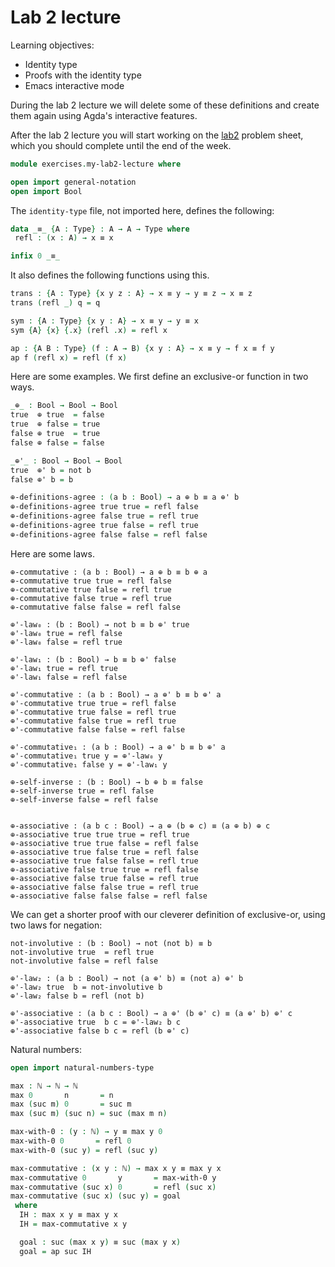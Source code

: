 # Lab 2 lecture

Learning objectives:

  * Identity type
  * Proofs with the identity type
  * Emacs interactive mode

During the lab 2 lecture we will delete some of these definitions and
create them again using Agda's interactive features.

After the lab 2 lecture you will start working on the [lab2](lab2.lagda.md) problem sheet, which you should complete until the end of the week.

```agda
module exercises.my-lab2-lecture where

open import general-notation
open import Bool
```

The `identity-type` file, not imported here, defines the following:

```agda
data _≡_ {A : Type} : A → A → Type where
 refl : (x : A) → x ≡ x

infix 0 _≡_
```

It also defines the following functions using this.

```agda
trans : {A : Type} {x y z : A} → x ≡ y → y ≡ z → x ≡ z
trans (refl _) q = q

sym : {A : Type} {x y : A} → x ≡ y → y ≡ x
sym {A} {x} {.x} (refl .x) = refl x

ap : {A B : Type} (f : A → B) {x y : A} → x ≡ y → f x ≡ f y
ap f (refl x) = refl (f x)
```

Here are some examples. We first define an exclusive-or function in
two ways.

```agda
_⊕_ : Bool → Bool → Bool
true  ⊕ true  = false
true  ⊕ false = true
false ⊕ true  = true
false ⊕ false = false

_⊕'_ : Bool → Bool → Bool
true  ⊕' b = not b
false ⊕' b = b

⊕-definitions-agree : (a b : Bool) → a ⊕ b ≡ a ⊕' b
⊕-definitions-agree true true = refl false
⊕-definitions-agree false true = refl true
⊕-definitions-agree true false = refl true
⊕-definitions-agree false false = refl false
```

Here are some laws.

```
⊕-commutative : (a b : Bool) → a ⊕ b ≡ b ⊕ a
⊕-commutative true true = refl false
⊕-commutative true false = refl true
⊕-commutative false true = refl true
⊕-commutative false false = refl false

⊕'-law₀ : (b : Bool) → not b ≡ b ⊕' true
⊕'-law₀ true = refl false
⊕'-law₀ false = refl true

⊕'-law₁ : (b : Bool) → b ≡ b ⊕' false
⊕'-law₁ true = refl true
⊕'-law₁ false = refl false

⊕'-commutative : (a b : Bool) → a ⊕' b ≡ b ⊕' a
⊕'-commutative true true = refl false
⊕'-commutative true false = refl true
⊕'-commutative false true = refl true
⊕'-commutative false false = refl false

⊕'-commutative₁ : (a b : Bool) → a ⊕' b ≡ b ⊕' a
⊕'-commutative₁ true y = ⊕'-law₀ y
⊕'-commutative₁ false y = ⊕'-law₁ y

⊕-self-inverse : (b : Bool) → b ⊕ b ≡ false
⊕-self-inverse true = refl false
⊕-self-inverse false = refl false


⊕-associative : (a b c : Bool) → a ⊕ (b ⊕ c) ≡ (a ⊕ b) ⊕ c
⊕-associative true true true = refl true
⊕-associative true true false = refl false
⊕-associative true false true = refl false
⊕-associative true false false = refl true
⊕-associative false true true = refl false
⊕-associative false true false = refl true
⊕-associative false false true = refl true
⊕-associative false false false = refl false
```

We can get a shorter proof with our cleverer definition of
exclusive-or, using two laws for negation:

```
not-involutive : (b : Bool) → not (not b) ≡ b
not-involutive true  = refl true
not-involutive false = refl false

⊕'-law₂ : (a b : Bool) → not (a ⊕' b) ≡ (not a) ⊕' b
⊕'-law₂ true  b = not-involutive b
⊕'-law₂ false b = refl (not b)

⊕'-associative : (a b c : Bool) → a ⊕' (b ⊕' c) ≡ (a ⊕' b) ⊕' c
⊕'-associative true  b c = ⊕'-law₂ b c
⊕'-associative false b c = refl (b ⊕' c)
```

Natural numbers:

```agda
open import natural-numbers-type

max : ℕ → ℕ → ℕ
max 0       n       = n
max (suc m) 0       = suc m
max (suc m) (suc n) = suc (max m n)

max-with-0 : (y : ℕ) → y ≡ max y 0
max-with-0 0       = refl 0
max-with-0 (suc y) = refl (suc y)

max-commutative : (x y : ℕ) → max x y ≡ max y x
max-commutative 0       y       = max-with-0 y
max-commutative (suc x) 0       = refl (suc x)
max-commutative (suc x) (suc y) = goal
 where
  IH : max x y ≡ max y x
  IH = max-commutative x y

  goal : suc (max x y) ≡ suc (max y x)
  goal = ap suc IH
```
